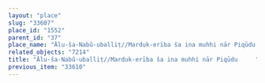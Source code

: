 ```yaml
---
layout: "place"
slug: "33607"
place_id: "1552"
parent_id: "37"
place_name: "Ālu-ša-Nabû-uballiṭ//Marduk-erība ša ina muhhi nār Piqūdu     "
related_objects: "7214"
title: "Ālu-ša-Nabû-uballiṭ//Marduk-erība ša ina muhhi nār Piqūdu     "
previous_item: "33610"
---
```

